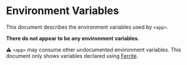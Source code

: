 # Environment Variables

This document describes the environment variables used by `<app>`.

**There do not appear to be any environment variables.**

⚠️ `<app>` may consume other undocumented environment variables. This document
only shows variables declared using [Ferrite].

<!-- references -->

[ferrite]: https://github.com/dogmatiq/ferrite
